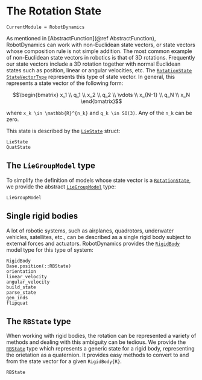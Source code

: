 # The Rotation State
```@meta
CurrentModule = RobotDynamics
```
As mentioned in [AbstractFunction](@ref AbstractFunction), RobotDynamics can work
with non-Euclidean state vectors, or state vectors whose composition rule is not 
simple addition. The most common example of non-Euclidean state vectors in robotics 
is that of 3D rotations. Frequently our state vectors include a 3D rotation together 
with normal Euclidean states such as position, linear or angular velocities, etc. 
The [`RotationState`](@ref) [`StateVectorType`](@ref) represents this type of state vector.
In general, this represents a state vector of the following form:

```math
\begin{bmatrix}
x_1 \\
q_1 \\
x_2 \\
q_2 \\
\vdots \\
x_{N-1} \\
q_N \\
x_N
\end{bmatrix}
```
where ``x_k \in \mathbb{R}^{n_k}`` and ``q_k \in SO(3)``. Any of the ``n_k`` can be zero.

This state is described by the [`LieState`](@ref) struct:
```@docs
LieState
QuatState
```

## The `LieGroupModel` type
To simplify the definition of models whose state vector is a [`RotationState`](@ref), we 
provide the abstract [`LieGroupModel`](@ref) type:

```@docs
LieGroupModel
```

## Single rigid bodies
A lot of robotic systems, such as airplanes, quadrotors, underwater vehicles, satellites, 
etc., can be described as a single rigid body subject to external forces and actuators.
RobotDynamics provides the [`RigidBody`](@ref) model type for this type of system:

```@docs
RigidBody
Base.position(::RBState)
orientation
linear_velocity
angular_velocity
build_state
parse_state
gen_inds
flipquat
```

## The `RBState` type
When working with rigid bodies, the rotation can be represented a variety of methods and 
dealing with this ambiguity can be tedious. We provide the [`RBState`](@ref) type which 
represents a generic state for a rigid body, representing the orietation as a quaternion.
It provides easy methods to convert to and from the state vector for a given `RigidBody{R}`.

```@docs
RBState
```